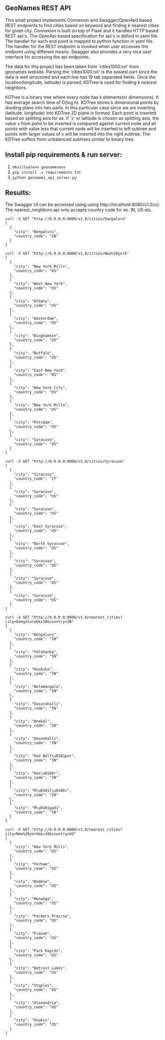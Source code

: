GeoNames REST API
------------------
This small project implements Connexion and Swagger(OpenApi) based REST endpoints to find cities 
based on keyword and finding k nearest cities for given city. Connexion is built on top of Flask 
and it handles HTTP based REST api's. The OpenApi based specification for api's is defind in yaml file. 
The handler for each end point is mapped to python function in yaml file. The handler for the REST 
endpoint is invoked when user accesses the endpoint using different means. Swagger also provides a very 
nice user interface for accessing the api endpoints.

The data for this project has been taken from 'cities1000.txt' from geonames website. Parsing the 
'cities1000.txt' is the easiest part since the data is well structured and each line has 19 tab 
separated fields. Once the location(longitude, latitude) is parsed, KDTree is used for finding k 
nearest neighbors. 

KDTree is a binary tree where every node has k elements(or dimensions). It has average search time of 
O(log n). KDTree stores k dimensional points by dividing plane into two parts. In this particular case 
since we are inserting (latitude, longitude) into KDTree 2D plane is formed. Each point is inserted 
based on splitting axis for ex. if 'x' or latitude is chosen as splitting axis, the value x from point 
to be inserted is compared against current node and all points with value less that current node will 
be inserted to left subtree and points with larger values of x will be inserted into the right subtree. 
The KDTree suffers from unbalanced subtrees similar to binary tree.

Install pip requirements & run server:
---------------------------------------
1. ```mkvirtualenv geonamesenv```
1. ```pip install -r requirements.txt```
2. ```python geonames_api_server.py```

Results:
---------
The Swagger UI can be accessed using using http://localhost:8080/v1.0/ui/. The nearest_neighbors api 
only accepts country code for ex. IN, US etc.

```
curl -X GET "http://0.0.0.0:8080/v1.0/cities/bangalore"
[
  {
    "city": "Bengaluru",
    "country_code": "IN"
  }
]
```
```
curl -X GET "http://0.0.0.0:8080/v1.0/cities/New%20york"
[
  {
    "city": "New York Mills",
    "country_code": "US"
  },
  {
    "city": "West New York",
    "country_code": "US"
  },
  {
    "city": "Albany",
    "country_code": "US"
  },
  {
    "city": "Amsterdam",
    "country_code": "US"
  },
  {
    "city": "Binghamton",
    "country_code": "US"
  },
  {
    "city": "Buffalo",
    "country_code": "US"
  },
  {
    "city": "East New York",
    "country_code": "US"
  },
  {
    "city": "New York City",
    "country_code": "US"
  },
  {
    "city": "New York Mills",
    "country_code": "US"
  },
  {
    "city": "Potsdam",
    "country_code": "US"
  },
  {
    "city": "Syracuse",
    "country_code": "US"
  }
]
```
```
curl -X GET "http://0.0.0.0:8080/v1.0/cities/Syracuse"
[
  {
    "city": "Siracusa",
    "country_code": "IT"
  },
  {
    "city": "Syracuse",
    "country_code": "US"
  },
  {
    "city": "Syracuse",
    "country_code": "US"
  },
  {
    "city": "East Syracuse",
    "country_code": "US"
  },
  {
    "city": "North Syracuse",
    "country_code": "US"
  },
  {
    "city": "Syracuse",
    "country_code": "US"
  },
  {
    "city": "Syracuse",
    "country_code": "US"
  },
  {
    "city": "Syracuse",
    "country_code": "US"
  }
]
```
```
curl -X GET "http://0.0.0.0:8080/v1.0/nearest_cities?city=bangalore&k=10&country=IN"
[
  {
    "city": "Bengaluru",
    "country_code": "IN"
  },
  {
    "city": "Yelahanka",
    "country_code": "IN"
  },
  {
    "city": "Hoskote",
    "country_code": "IN"
  },
  {
    "city": "Nelamangala",
    "country_code": "IN"
  },
  {
    "city": "Dasarahalli",
    "country_code": "IN"
  },
  {
    "city": "Anekal",
    "country_code": "IN"
  },
  {
    "city": "Devanhalli",
    "country_code": "IN"
  },
  {
    "city": "Dod Ball\u0101pur",
    "country_code": "IN"
  },
  {
    "city": "Hos\u016br",
    "country_code": "IN"
  },
  {
    "city": "M\u0101l\u016br",
    "country_code": "IN"
  },
  {
    "city": "M\u0101gadi",
    "country_code": "IN"
  }
]
```
```
curl -X GET "http://0.0.0.0:8080/v1.0/nearest_cities?city=New%20york&k=10&country=US"
[
  {
    "city": "New York Mills",
    "country_code": "US"
  },
  {
    "city": "Perham",
    "country_code": "US"
  },
  {
    "city": "Wadena",
    "country_code": "US"
  },
  {
    "city": "Menahga",
    "country_code": "US"
  },
  {
    "city": "Parkers Prairie",
    "country_code": "US"
  },
  {
    "city": "Frazee",
    "country_code": "US"
  },
  {
    "city": "Park Rapids",
    "country_code": "US"
  },
  {
    "city": "Detroit Lakes",
    "country_code": "US"
  },
  {
    "city": "Staples",
    "country_code": "US"
  },
  {
    "city": "Alexandria",
    "country_code": "US"
  },
  {
    "city": "Osakis",
    "country_code": "US"
  }
]
```
